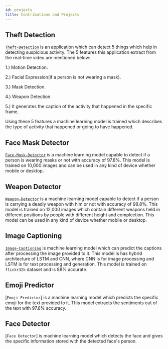 ```yaml
---
id: projects
title: Contributions and Projects
---
```

## Theft Detection

[`Theft-Detection`](https://github.com/jatinarora1/Theft-Detection) is an application which can detect 5 things which help in detecting suspicious activity.
The 5 features this application extract from the real-time video are mentioned below:

1.) Motion Detection.

2.) Facial Expression(if a person is not wearing a mask).

3.) Mask Detection.

4.) Weapon Detection.

5.) It generates the caption of the activity that happened in the specific frame.

Using these 5 features a machine learning model is trained which describes the type of activity that happened or going to have happened.

## Face Mask Detector

[`Face-Mask-Detector`](https://github.com/jatinarora1/Face-Mask-Detector) is a machine learning model capable to detect if a person is wearing masks or not with accuracy of 97.8%. This model is trained on 10,000 images and can be used in any kind of device whether mobile or desktop.


## Weapon Detector

[`Weapon-Detector`](https://github.com/jatinarora1/Weapon-Detector) is a machine learning model capable to detect if a person is carrying a deadly weapon with him or not with accuracy of 98.8%. This model is trained on 12,000 images which contain different weapons held in different positions by people with different height and complection. This model can be used in any kind of device whether mobile or desktop. 

## Image Captioning

[`Image-Captioning`](https://github.com/jatinarora1/Image-Captioning) is machine learning model which can predict the captions after processing the image provided to it. This model is has hybrid architecture of LSTM and CNN, where CNN is for image processing and LSTM is for text processing and generation. This model is trained on `flickr32k` dataset and is 88% accurate.



## Emoji Predictor

[`Emoji Predictor`] is a machine learning model which predicts the specific emoji for the text provided to it. This model extracts the sentiments out of the text with 97.8% accuracy.

## Face Detector

[`Face Detector`] is machine learning model which detects the face and gives the specific information stored with the detected face's person.


